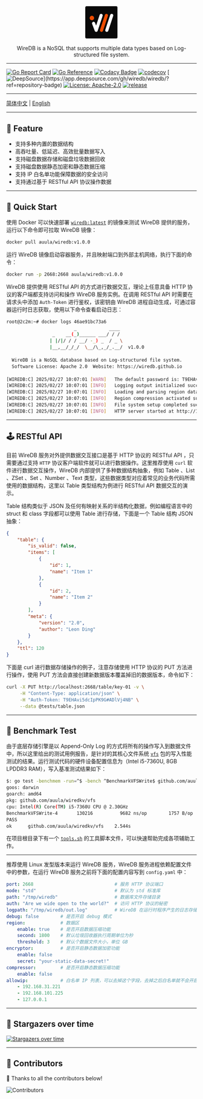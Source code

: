 
<div align="center">
    <img src="cmd/wiredb-org.png" style="width: 86px; height: auto; display: inline-block;">
</div>

<p align="center">WireDB is a NoSQL that supports multiple data types based on Log-structured file system.</p>


---


[![Go Report Card](https://goreportcard.com/badge/github.com/auula/wiredb)](https://goreportcard.com/report/github.com/auula/wiredb)
[![Go Reference](https://pkg.go.dev/badge/github.com/auula/wiredb.svg)](https://pkg.go.dev/github.com/auula/wiredb)
[![Codacy Badge](https://app.codacy.com/project/badge/Grade/55bc449808ca4d0c80c0122f170d7313)](https://app.codacy.com/gh/auula/wiredb/dashboard?utm_source=gh&utm_medium=referral&utm_content=&utm_campaign=Badge_grade)
[![codecov](https://codecov.io/gh/wiredb/wiredb/graph/badge.svg?token=ekQ3KzyXtm)](https://codecov.io/gh/wiredb/wiredb)
[![DeepSource](https://app.deepsource.com/gh/wiredb/wiredb.svg/?label=active+issues&show_trend=true&token=sJBjq88ZxurlEgiOu_ukQ3O_)](https://app.deepsource.com/gh/wiredb/wiredb/?ref=repository-badge)
[![License: Apache-2.0](https://img.shields.io/badge/License-Apache%202.0-blue.svg)](https://opensource.org/licenses/Apache-2.0)
[![release](https://img.shields.io/github/release/wiredb/wiredb.svg)](https://github.com/wiredb/wiredb/releases)



---

[简体中文](#) | [English](#)

---

## 🎉 Feature

- 支持多种内置的数据结构
- 高吞吐量、低延迟、高效批量数据写入
- 支持磁盘数据存储和磁盘垃圾数据回收
- 支持磁盘数据静态加密和静态数据压缩
- 支持 IP 白名单功能保障数据的安全访问
- 支持通过基于 RESTful API 协议操作数据

---

## 🚀 Quick Start

使用 Docker 可以快速部署 [`wiredb:latest`](https://hub.docker.com/r/auula/wiredb) 的镜像来测试 WireDB 提供的服务，运行以下命令即可拉取 WireDB 镜像：

```bash
docker pull auula/wiredb:v1.0.0
```

运行 WireDB 镜像启动容器服务，并且映射端口到外部主机网络，执行下面的命令：

```bash
docker run -p 2668:2668 auula/wiredb:v1.0.0
```

WireDB 提供使用 RESTful API 的方式进行数据交互，理论上任意具备 HTTP 协议的客户端都支持访问和操作 WireDB 服务实例。在调用 RESTful API 时需要在请求头中添加 `Auth-Token` 进行鉴权，该密钥由 WireDB 进程自动生成，可通过容器运行时日志获取，使用以下命令查看启动日志：

```bash
root@2c2m:~# docker logs 46ae91bc73a6
                         _            ____
                 _    __(_)______ ___/ / /
                | |/|/ / / __/ -_) _  / _ \
                |__,__/_/_/  \__/\_,_/_.__/  v1.0.0

  WireDB is a NoSQL database based on Log-structured file system.
  Software License: Apache 2.0  Website: https://wiredb.github.io

[WIREDB:C] 2025/02/27 10:07:01 [WARN]	The default password is: T9EHAvi5dcIpPK9G#ADlVj4NB 👈
[WIREDB:C] 2025/02/27 10:07:01 [INFO]	Logging output initialized successfully
[WIREDB:C] 2025/02/27 10:07:01 [INFO]	Loading and parsing region data files...
[WIREDB:C] 2025/02/27 10:07:01 [INFO]	Region compression activated successfully
[WIREDB:C] 2025/02/27 10:07:01 [INFO]	File system setup completed successfully
[WIREDB:C] 2025/02/27 10:07:01 [INFO]	HTTP server started at http://172.0.0.1:2668 🚀
```

---

## 🕹️ RESTful API 

目前 WireDB 服务对外提供数据交互接口是基于 HTTP 协议的 RESTful API ，只需要通过支持  `HTTP` 协议客户端软件就可以进行数据操作。这里推荐使用 `curl` 软件进行数据交互操作，WireDB 内部提供了多种数据结构抽象，例如 Table 、List 、ZSet 、Set 、Number 、Text 类型，这些数据类型对应着常见的业务代码所需使用的数据结构，这里以 Table 类型结构为例进行 RESTful API 数据交互的演示。


Table 结构类似于 JSON 及任何有映射关系的半结构化数据，例如编程语言中的 struct 和 class 字段都可以使用 Table 进行存储，下面是一个 Table 结构 JSON 抽象：

```json
{
    "table": {
        "is_valid": false,
        "items": [
            {
                "id": 1,
                "name": "Item 1"
            },
            {
                "id": 2,
                "name": "Item 2"
            }
        ],
        "meta": {
            "version": "2.0",
            "author": "Leon Ding"
        }
    },
    "ttl": 120
}
```

下面是 curl 进行数据存储操作的例子，注意存储使用 HTTP 协议的 PUT 方法进行操作，使用 PUT 方法会直接创建新数据版本覆盖掉旧的数据版本，命令如下：

```bash
curl -X PUT http://localhost:2668/table/key-01 -v \
     -H "Content-Type: application/json" \
     -H "Auth-Token: T9EHAvi5dcIpPK9G#ADlVj4NB" \
     --data @tests/table.json
```


---

## 🧪 Benchmark Test

由于底层存储引擎是以 Append-Only Log 的方式将所有的操作写入到数据文件中，所以这里给出的测试用例报告，是针对的其核心文件系统 [`vfs`](./vfs/) 包的写入性能测试的结果。运行测试代码的硬件设备配置信息为（Intel i5-7360U, 8GB LPDDR3 RAM），写入基准测试结果如下：

```bash
$: go test -benchmem -run=^$ -bench ^BenchmarkVFSWrite$ github.com/auula/wiredkv/vfs
goos: darwin
goarch: amd64
pkg: github.com/auula/wiredkv/vfs
cpu: Intel(R) Core(TM) i5-7360U CPU @ 2.30GHz
BenchmarkVFSWrite-4   	  130216	      9682 ns/op	    1757 B/op	      44 allocs/op
PASS
ok  	github.com/auula/wiredkv/vfs	2.544s
```

在项目根目录下有一个 [`tools.sh`](./tools.sh) 的工具脚本文件，可以快速帮助完成各项辅助工作。

---

推荐使用 Linux 发型版本来运行 WireDB 服务，WireDB 服务进程依赖配置文件中的参数，在运行 WireDB 服务之前将下面的配置内容写到 `config.yaml` 中：

```yaml
port: 2668                              # 服务 HTTP 协议端口
mode: "std"                             # 默认为 std 标准库
path: "/tmp/wiredb"                     # 数据库文件存储目录
auth: "Are we wide open to the world?"  # 访问 HTTP 协议的秘密
logpath: "/tmp/wiredb/out.log"          # WireDB 在运行时程序产生的日志存储文件
debug: false        # 是否开启 debug 模式
region:             # 数据区
    enable: true    # 是否开启数据压缩功能
    second: 1800    # 默认垃圾回收器执行周期单位为秒
    threshold: 3    # 默认个数据文件大小，单位 GB
encryptor:          # 是否开启静态数据加密功能
    enable: false
    secret: "your-static-data-secret!"
compressor:         # 是否开启静态数据压缩功能
    enable: false
allowip:            # 白名单 IP 列表，可以去掉这个字段，去掉之后白名单就不会开启
    - 192.168.31.221
    - 192.168.101.225
    - 127.0.0.1
```

---

## 🌟 Stargazers over time

[![Stargazers over time](https://starchart.cc/wiredb/wiredb.svg?background=%23ffffff&axis=%23333333&line=%23f84206)](https://starchart.cc/wiredb/wiredb)


---

## 👬 Contributors

🤝 Thanks to all the contributors below! 

![Contributors](https://contributors-img.web.app/image?repo=wiredb/wiredb)




